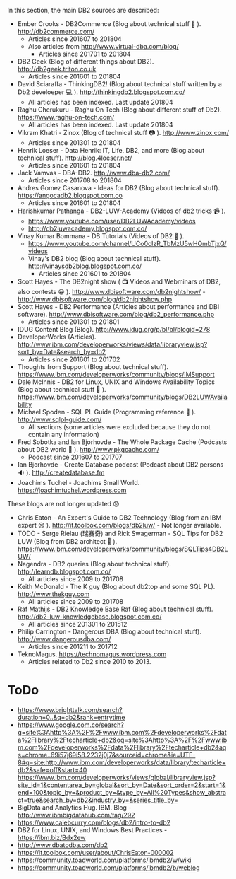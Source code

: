 In this section, the main DB2 sources are described:

* Ember Crooks - DB2Commence (Blog about technical stuff 💃 ). http://db2commerce.com/
  * Articles since 201607 to 201804
  * Also articles from http://www.virtual-dba.com/blog/
    * Articles since 201701 to 201804
* DB2 Geek (Blog of different things about DB2). http://db2geek.triton.co.uk
  * Articles since 201601 to 201804
* David Sciaraffa - ThinkingDB2! (Blog about technical stuff written by a Db2 develoeper 💻 ). http://thinkingdb2.blogspot.com.co/
  * All articles has been indexed. Last update 201804
* Raghu Cherukuru - Raghu On Tech (Blog about different stuff of Db2). https://www.raghu-on-tech.com/
  * All articles has been indexed. Last update 201804
* Vikram Khatri - Zinox (Blog of technical stuff 📷 ). http://www.zinox.com/
  * Articles since 201301 to 201804
* Henrik Loeser - Data Henrik: IT, Life, DB2, and more (Blog about technical stuff). http://blog.4loeser.net/
  * Articles since 201601 to 201804
* Jack Vamvas - DBA-DB2. http://www.dba-db2.com/
  * Articles since 201708 to 201804
* Andres Gomez Casanova - Ideas for DB2 (Blog about technical stuff). https://angocadb2.blogspot.com.co
  * Articles since 201601 to 201804
* Harishkumar Pathanga - DB2-LUW-Academy (Videos of db2 tricks 📹 ). 
  * https://www.youtube.com/user/DB2LUWAcademy/videos
  * http://db2luwacademy.blogspot.com.co/
* Vinay Kumar Bommana - DB Tutorials (Videos of DB2 🎥 ).
  * https://www.youtube.com/channel/UCo0cIzR_TbMzU5wHQmbTjxQ/videos
  * Vinay's DB2 blog (Blog about technical stuff). http://vinaysdb2blog.blogspot.com.co/
    * Articles since 201601 to 201804
* Scott Hayes - The DB2night show ( 📺  Videos and Webminars of DB2, also contests 😀 ). http://www.dbisoftware.com/db2nightshow/ - http://www.dbisoftware.com/blog/db2nightshow.php
* Scott Hayes - DB2 Performance (Articles about performance and DBI software). http://www.dbisoftware.com/blog/db2_performance.php
  * Articles since 201301 to 201801
* IDUG Content Blog (Blog). http://www.idug.org/p/bl/bl/blogid=278
* DeveloperWorks (Articles). http://www.ibm.com/developerworks/views/data/libraryview.jsp?sort_by=Date&search_by=db2
  * Articles since 201601 to 201702
* Thoughts from Support (Blog about technical stuff). https://www.ibm.com/developerworks/community/blogs/IMSupport
* Dale McInnis - DB2 for Linux, UNIX and Windows Availability Topics (Blog about technical stuff 🍁 ). https://www.ibm.com/developerworks/community/blogs/DB2LUWAvailability
* Michael Spoden - SQL PL Guide (Programming reference 🔡 ). http://www.sqlpl-guide.com/
  * All sections (some articles were excluded because they do not contain any information)
* Fred Sobotka and Ian Bjorhovde - The Whole Package Cache (Podcasts about DB2 world 🎤 ). http://www.pkgcache.com/
  * Podcast since 201607 to 201707
* Ian Bjorhovde - Create Database podcast (Podcast about DB2 persons 🔉 ). http://createdatabase.fm
* Joachims Tuchel - Joachims Small World. https://joachimtuchel.wordpress.com

These blogs are not longer updated 😞 

* Chris Eaton - An Expert's Guide to DB2 Technology (Blog from an IBM expert 😢 ). http://it.toolbox.com/blogs/db2luw/ - Not longer available.
* TODO - Serge Rielau (瑞赛奇) and Rick Swagerman - SQL Tips for DB2 LUW (Blog from DB2 architect 🙈 ). https://www.ibm.com/developerworks/community/blogs/SQLTips4DB2LUW/
* Nagendra - DB2 queries (Blog about technical stuff). http://learndb.blogspot.com.co/
  * All articles since 2009 to 201708
* Keith McDonald - The K guy (Blog about db2top and some SQL PL). http://www.thekguy.com
  * All articles since 2009 to 201708
* Raf Mathijs - DB2 Knowledge Base Raf (Blog about technical stuff). http://db2-luw-knowledgebase.blogspot.com.co/
  * All articles since 201301 to 201512
* Philip Carrington - Dangerous DBA (Blog about technical stuff). http://www.dangerousdba.com/
  * Articles since 201211 to 201712
* TeknoMagus. https://technomagus.wordpress.com
  * Articles related to Db2 since 2010 to 2013.

# ToDo

* https://www.brighttalk.com/search?duration=0..&q=db2&rank=entrytime
* https://www.google.com.co/search?q=site%3Ahttp%3A%2F%2Fwww.ibm.com%2Fdeveloperworks%2Fdata%2Flibrary%2Ftecharticle+db2&oq=site%3Ahttp%3A%2F%2Fwww.ibm.com%2Fdeveloperworks%2Fdata%2Flibrary%2Ftecharticle+db2&aqs=chrome..69i57j69i58.2232j0j7&sourceid=chrome&ie=UTF-8#q=site:http://www.ibm.com/developerworks/data/library/techarticle+db2&safe=off&start=40
https://www.ibm.com/developerworks/views/global/libraryview.jsp?site_id=1&contentarea_by=global&sort_by=Date&sort_order=2&start=1&end=100&topic_by=&product_by=&type_by=All%20Types&show_abstract=true&search_by=db2&industry_by=&series_title_by=
* BigData and Analytics Hug. IBM. Blog - http://www.ibmbigdatahub.com/tag/292
* https://www.calebcurry.com/blogs/db2/intro-to-db2
* DB2 for Linux, UNIX, and Windows Best Practices - https://ibm.biz/Bdx2ew
* http://www.dbatodba.com/db2
* https://it.toolbox.com/user/about/ChrisEaton-000002
* https://community.toadworld.com/platforms/ibmdb2/w/wiki
* https://community.toadworld.com/platforms/ibmdb2/b/weblog